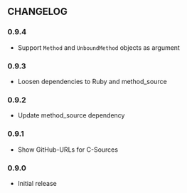 ## CHANGELOG

### 0.9.4

* Support `Method` and `UnboundMethod` objects as argument

### 0.9.3

* Loosen dependencies to Ruby and method_source

### 0.9.2

* Update method_source dependency

### 0.9.1

* Show GitHub-URLs for C-Sources

### 0.9.0

* Initial release

